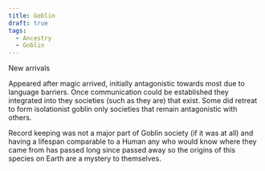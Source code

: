 ```yaml
---
title: Goblin
draft: true
tags:
  - Ancestry
  - Goblin
---
```


New arrivals

Appeared after magic arrived, initially antagonistic towards most due to language barriers. Once communication could be established they integrated into they societies (such as they are) that exist. Some did retreat to form isolationist goblin only societies that remain antagonistic with others.

Record keeping was not a major part of Goblin society (if it was at all) and having a lifespan comparable to a Human any who would know where they came from has passed long since passed away so the origins of this species on Earth are a mystery to themselves.